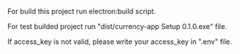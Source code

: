 For build this project run electron:build script.

For test builded project run "dist/currency-app Setup 0.1.0.exe" file.

If access_key is not valid, please write your access_key in ".env" file.
